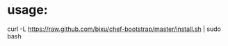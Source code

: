 usage:
==============

curl -L https://raw.github.com/bixu/chef-bootstrap/master/install.sh | sudo bash
